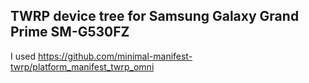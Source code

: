 ## TWRP device tree for Samsung Galaxy Grand Prime SM-G530FZ

I used https://github.com/minimal-manifest-twrp/platform_manifest_twrp_omni

